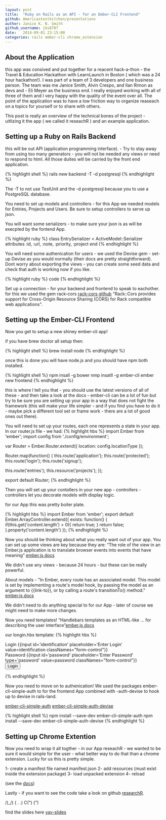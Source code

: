 ```yaml
---
layout: post
title:  "Ruby on Rails as an API - for an Ember-CLI Frontend"
github: Americastestkitchen/presentations
author: Janice K. N. Smith 
github_username: jks8787
date:   2014-09-01 23:15:00
categories: rails ember-cli chrome_extension
---
```


## About the Application
this app was consived and put together for a reacent hack-a-thon - the Travel & Education Hackathon with LearnLaunch in Boston ( which was a 24 hour hackathon!). I was part of a team of 3 developers and one business person. The team was me Janice Smith, Alvin Crespo, and Ilan Rimon as devs and - Eli Meyer as the business end. I really enjoyed working with all of three of them and I very happy with the quality of the event over all. The point of the application was to have a low friction way to organize reaseach on a topics for yourself or to share with others. 

This post is really an overview of the technical bones of the project - uitlizing it the app ( we called it reseachR ) and an example application.

## Setting up a Ruby on Rails Backend
this will be out API (application programming interface). - Try to stay away from using too many generators - you will not be needed any views or need to respond to html. All those duites will be carried by the front end application. 

{% highlight shell %}
rails new backend -T -d postgresql
{% endhighlight %}

The -T to not use TestUnit and the -d postgresql because you to use a PostgreSQL database.

You need to set up models and controllers - for this App we needed models for Entries, Projects and Users. Be sure to setup controllers to serve up json.

You will want some serializers - to make sure your json is as will be execpted by the fontend App.

{% highlight ruby %}
class EntrySerializer < ActiveModel::Serializer
	attributes :id, :url, :note, :priority, :project
end
{% endhighlight %}

You will need some authenication for users - we used the Devise gem - set-up Devise as you would normally (their docs are pretty straightforward). Dont worry about exporting the views - you can create some seed data and check that auth is working now if you like.

{% highlight ruby %}
  code
{% endhighlight %}

Set up a connection - for your backend and frontend to speak to eachother. for this we used the gem rack-cors [rack-cors github](https://github.com/cyu/rack-cors) "Rack::Cors provides support for Cross-Origin Resource Sharing (CORS) for Rack compatible web applications".

## Setting up the Ember-CLI Frontend
Now you get to setup a new shiney ember-cli app!

if you have brew doctor all setup then:

{% highlight shell %}
brew install node
{% endhighlight %}

once this is done you will have node.js and you should have npm both installed.

{% highlight shell %}
npm insall -g bower
nmp insatll -g ember-cli
ember new frontend
{% endhighlight %}

this is where I tell you that - you should use the latest versions of all of these - and then take a look at the docs - ember-cli can be a lot of fun but try to be sure you are setting up your app in a way that does not fight the framework (this will make your life simpler - and if you find you have to do it - maybe pick a different tool set or frame work - there are a lot of good ones out there). 

You will need to set up your routes, each one represents a state in your app.
In our  router.js file - we had:
{% highlight hbs %}
import Ember from 'ember';
import config from './config/environment';

var Router = Ember.Router.extend({
  location: config.locationType
});

Router.map(function() {
  this.route('application');
  this.route('protected');
  this.route('login');
  this.route('signup');

  this.route('entries');
  this.resource('projects');
});

export default Router;
{% endhighlight %}

Then you will set up your contollers in your new app - controllers  - controllers let you decorate models with display logic.

for our App  this was pretty boiler plate.

{% highlight hbs %}
import Ember from 'ember';
export default Ember.ArrayController.extend({
  exists: function() {
    if(this.get('content.length') > 0){
      return true;
    }
    return false;
  }.property('content.length')
});
{% endhighlight %}

Now you should be thinking about what you really want out of your app. You can set up some views are key because they are:  “The role of the view in an Ember.js application is to translate browser events into events that have meaning” [ember.js docs](http://emberjs.com/guides/views/)

We didn't use any views - because 24 hours - but these can be really powerful.

About models - "In Ember, every route has an associated model. This model is set by implementing a route's model hook, by passing the model as an argument to {{link-to}}, or by calling a route's transitionTo() method." [ember.js docs](http://emberjs.com/guides/models/)

We didn't need to do anything special to for our App - later of course we might need to make more changes. 

Now you need templates! “Handlebars templates as an HTML-like ... for describing the user interface”[ember.js docs](http://emberjs.com/guides/templates/)

our longin.hbs template:
{% highlight hbs %}
<form {{action 'authenticate' on='submit'}} role="form">
  <div class="form-group">
    <label for="identification">Login</label>
    {{input id='identification' placeholder='Enter Login' value=identification classNames="form-control"}}
  </div>
  <div class="form-group">
    <label for="password">Password</label>
    {{input id='password' placeholder='Enter Password' type='password' value=password classNames="form-control"}}
  </div>
  <button type="submit" class="btn btn-primary">Login</button>
</form>
{% endhighlight %}

Now you need to move on to authenication! 
We used the packages ember-cli-simple-auth to for the frontend App combined with  -auth-devise to hook up to devise in rails-land.

[ember-cli-simple-auth](https://github.com/simplabs/ember-cli-simple-auth)
[ember-cli-simple-auth-devise](https://github.com/simplabs/ember-cli-simple-auth-devise)

{% highlight shell %}
npm install --save-dev ember-cli-simple-auth
npm install --save-dev ember-cli-simple-auth-devise
{% endhighlight %}

## Setting up Chrome Extention 

Now you need to wrap it all togther - in our App reseachR - we wanted to be sure it would simple for the user - what better way to do that than a chrome extension. Lucky for us this is pretty simple. 

1- create a manifest file named manifest.json
2- add resources (must exist inside the extension package)
3- load unpacked extension
4- reload 

(see the [docs](https://developer.chrome.com/extensions/getstarted))

Lastly - if you want to see the code take a look on github [researchR](https://github.com/researchr).

   /)_/)
  ( .  .)
 C(") (")

find the slides here [yay-slides](http://www.slideshare.net/jks8787/rubyonrailsandembercli)

